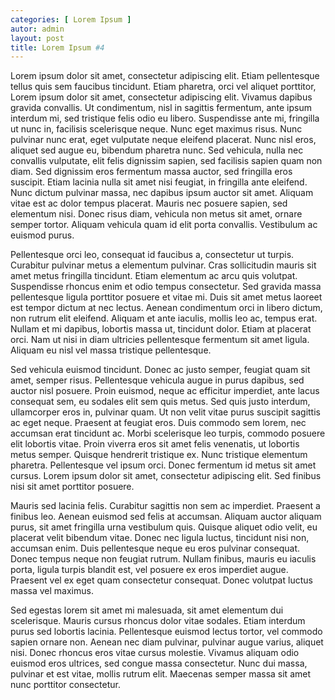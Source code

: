 ```yaml
---
categories: [ Lorem Ipsum ]
autor: admin
layout: post
title: Lorem Ipsum #4
---
```


Lorem ipsum dolor sit amet, consectetur adipiscing elit. Etiam pellentesque tellus quis sem faucibus tincidunt. Etiam pharetra, orci vel aliquet porttitor, Lorem ipsum dolor sit amet, consectetur adipiscing elit. Vivamus dapibus gravida convallis. Ut condimentum, nisl in sagittis fermentum, ante ipsum interdum mi, sed tristique felis odio eu libero. Suspendisse ante mi, fringilla ut nunc in, facilisis scelerisque neque. Nunc eget maximus risus. Nunc pulvinar nunc erat, eget vulputate neque eleifend placerat. Nunc nisl eros, aliquet sed augue eu, bibendum pharetra nunc. Sed vehicula, nulla nec convallis vulputate, elit felis dignissim sapien, sed facilisis sapien quam non diam. Sed dignissim eros fermentum massa auctor, sed fringilla eros suscipit. Etiam lacinia nulla sit amet nisi feugiat, in fringilla ante eleifend. Nunc dictum pulvinar massa, nec dapibus ipsum auctor sit amet. Aliquam vitae est ac dolor tempus placerat. Mauris nec posuere sapien, sed elementum nisi. Donec risus diam, vehicula non metus sit amet, ornare semper tortor. Aliquam vehicula quam id elit porta convallis. Vestibulum ac euismod purus.

Pellentesque orci leo, consequat id faucibus a, consectetur ut turpis. Curabitur pulvinar metus a elementum pulvinar. Cras sollicitudin mauris sit amet metus fringilla tincidunt. Etiam elementum ac arcu quis volutpat. Suspendisse rhoncus enim et odio tempus consectetur. Sed gravida massa pellentesque ligula porttitor posuere et vitae mi. Duis sit amet metus laoreet est tempor dictum at nec lectus. Aenean condimentum orci in libero dictum, non rutrum elit eleifend. Aliquam et ante iaculis, mollis leo ac, tempus erat. Nullam et mi dapibus, lobortis massa ut, tincidunt dolor. Etiam at placerat orci. Nam ut nisi in diam ultricies pellentesque fermentum sit amet ligula. Aliquam eu nisl vel massa tristique pellentesque.

Sed vehicula euismod tincidunt. Donec ac justo semper, feugiat quam sit amet, semper risus. Pellentesque vehicula augue in purus dapibus, sed auctor nisl posuere. Proin euismod, neque ac efficitur imperdiet, ante lacus consequat sem, eu sodales elit sem quis metus. Sed quis justo interdum, ullamcorper eros in, pulvinar quam. Ut non velit vitae purus suscipit sagittis ac eget neque. Praesent at feugiat eros. Duis commodo sem lorem, nec accumsan erat tincidunt ac. Morbi scelerisque leo turpis, commodo posuere elit lobortis vitae. Proin viverra eros sit amet felis venenatis, ut lobortis metus semper. Quisque hendrerit tristique ex. Nunc tristique elementum pharetra. Pellentesque vel ipsum orci. Donec fermentum id metus sit amet cursus. Lorem ipsum dolor sit amet, consectetur adipiscing elit. Sed finibus nisi sit amet porttitor posuere.

Mauris sed lacinia felis. Curabitur sagittis non sem ac imperdiet. Praesent a finibus leo. Aenean euismod sed felis at accumsan. Aliquam auctor aliquam purus, sit amet fringilla urna vestibulum quis. Quisque aliquet odio velit, eu placerat velit bibendum vitae. Donec nec ligula luctus, tincidunt nisi non, accumsan enim. Duis pellentesque neque eu eros pulvinar consequat. Donec tempus neque non feugiat rutrum. Nullam finibus, mauris eu iaculis porta, ligula turpis blandit est, vel posuere ex eros imperdiet augue. Praesent vel ex eget quam consectetur consequat. Donec volutpat luctus massa vel maximus.

Sed egestas lorem sit amet mi malesuada, sit amet elementum dui scelerisque. Mauris cursus rhoncus dolor vitae sodales. Etiam interdum purus sed lobortis lacinia. Pellentesque euismod lectus tortor, vel commodo sapien ornare non. Aenean nec diam pulvinar, pulvinar augue varius, aliquet nisi. Donec rhoncus eros vitae cursus molestie. Vivamus aliquam odio euismod eros ultrices, sed congue massa consectetur. Nunc dui massa, pulvinar et est vitae, mollis rutrum elit. Maecenas semper massa sit amet nunc porttitor consectetur.